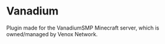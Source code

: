 # Vanadium
Plugin made for the VanadiumSMP Minecraft server, which is owned/managed by Venox Network.
